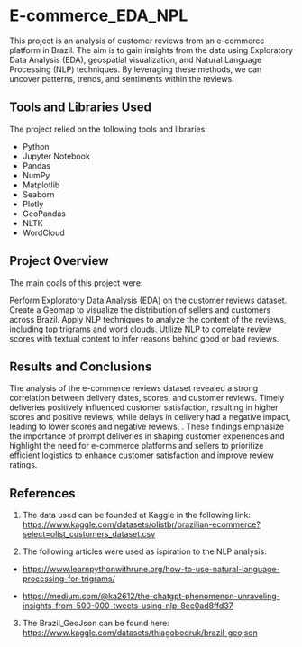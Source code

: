 # E-commerce_EDA_NPL

This project is an analysis of customer reviews from an e-commerce platform in Brazil. The aim is to gain insights from the data using Exploratory Data Analysis (EDA), geospatial visualization, and Natural Language Processing (NLP) techniques. By leveraging these methods, we can uncover patterns, trends, and sentiments within the reviews.

## Tools and Libraries Used
The project relied on the following tools and libraries:

- Python
- Jupyter Notebook
- Pandas
- NumPy
- Matplotlib
- Seaborn
- Plotly
- GeoPandas
- NLTK
- WordCloud

## Project Overview
The main goals of this project were:

Perform Exploratory Data Analysis (EDA) on the customer reviews dataset.
Create a Geomap to visualize the distribution of sellers and customers across Brazil.
Apply NLP techniques to analyze the content of the reviews, including top trigrams and word clouds.
Utilize NLP to correlate review scores with textual content to infer reasons behind good or bad reviews.

## Results and Conclusions

The analysis of the e-commerce reviews dataset revealed a strong correlation between delivery dates, scores, and customer reviews. Timely deliveries positively influenced customer satisfaction, resulting in higher scores and positive reviews, while delays in delivery had a negative impact, leading to lower scores and negative reviews. . These findings emphasize the importance of prompt deliveries in shaping customer experiences and highlight the need for e-commerce platforms and sellers to prioritize efficient logistics to enhance customer satisfaction and improve review ratings.

## References
1. The data used can be founded at Kaggle in the following link:
https://www.kaggle.com/datasets/olistbr/brazilian-ecommerce?select=olist_customers_dataset.csv

2. The following articles were used as ispiration to the NLP analysis:
- https://www.learnpythonwithrune.org/how-to-use-natural-language-processing-for-trigrams/

- https://medium.com/@ka2612/the-chatgpt-phenomenon-unraveling-insights-from-500-000-tweets-using-nlp-8ec0ad8ffd37

3. The Brazil_GeoJson can be found here:
https://www.kaggle.com/datasets/thiagobodruk/brazil-geojson
